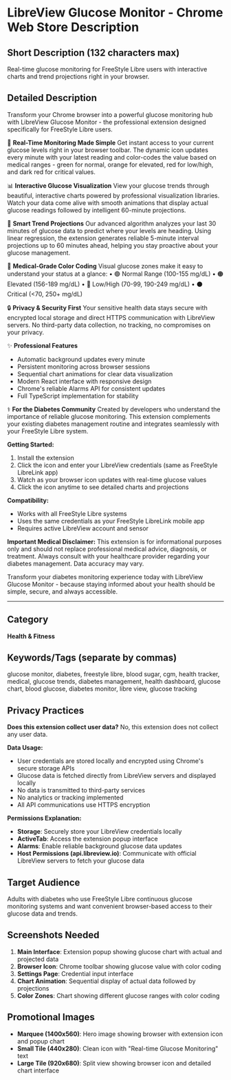 # LibreView Glucose Monitor - Chrome Web Store Description

## Short Description (132 characters max)

Real-time glucose monitoring for FreeStyle Libre users with interactive charts and trend projections right in your browser.

## Detailed Description

Transform your Chrome browser into a powerful glucose monitoring hub with LibreView Glucose Monitor - the professional extension designed specifically for FreeStyle Libre users.

🎯 **Real-Time Monitoring Made Simple**
Get instant access to your current glucose levels right in your browser toolbar. The dynamic icon updates every minute with your latest reading and color-codes the value based on medical ranges - green for normal, orange for elevated, red for low/high, and dark red for critical values.

📊 **Interactive Glucose Visualization**
View your glucose trends through beautiful, interactive charts powered by professional visualization libraries. Watch your data come alive with smooth animations that display actual glucose readings followed by intelligent 60-minute projections.

🔮 **Smart Trend Projections**
Our advanced algorithm analyzes your last 30 minutes of glucose data to predict where your levels are heading. Using linear regression, the extension generates reliable 5-minute interval projections up to 60 minutes ahead, helping you stay proactive about your glucose management.

🎨 **Medical-Grade Color Coding**
Visual glucose zones make it easy to understand your status at a glance:
• 🟢 Normal Range (100-155 mg/dL)
• 🟠 Elevated (156-189 mg/dL)
• 🔴 Low/High (70-99, 190-249 mg/dL)
• ⚫ Critical (<70, 250+ mg/dL)

🔒 **Privacy & Security First**
Your sensitive health data stays secure with encrypted local storage and direct HTTPS communication with LibreView servers. No third-party data collection, no tracking, no compromises on your privacy.

✨ **Professional Features**

- Automatic background updates every minute
- Persistent monitoring across browser sessions
- Sequential chart animations for clear data visualization
- Modern React interface with responsive design
- Chrome's reliable Alarms API for consistent updates
- Full TypeScript implementation for stability

⚕️ **For the Diabetes Community**
Created by developers who understand the importance of reliable glucose monitoring. This extension complements your existing diabetes management routine and integrates seamlessly with your FreeStyle Libre system.

**Getting Started:**

1. Install the extension
2. Click the icon and enter your LibreView credentials (same as FreeStyle LibreLink app)
3. Watch as your browser icon updates with real-time glucose values
4. Click the icon anytime to see detailed charts and projections

**Compatibility:**

- Works with all FreeStyle Libre systems
- Uses the same credentials as your FreeStyle LibreLink mobile app
- Requires active LibreView account and sensor

**Important Medical Disclaimer:**
This extension is for informational purposes only and should not replace professional medical advice, diagnosis, or treatment. Always consult with your healthcare provider regarding your diabetes management. Data accuracy may vary.

Transform your diabetes monitoring experience today with LibreView Glucose Monitor - because staying informed about your health should be simple, secure, and always accessible.

---

## Category

**Health & Fitness**

## Keywords/Tags (separate by commas)

glucose monitor, diabetes, freestyle libre, blood sugar, cgm, health tracker, medical, glucose trends, diabetes management, health dashboard, glucose chart, blood glucose, diabetes monitor, libre view, glucose tracking

## Privacy Practices

**Does this extension collect user data?**
No, this extension does not collect any user data.

**Data Usage:**

- User credentials are stored locally and encrypted using Chrome's secure storage APIs
- Glucose data is fetched directly from LibreView servers and displayed locally
- No data is transmitted to third-party services
- No analytics or tracking implemented
- All API communications use HTTPS encryption

**Permissions Explanation:**

- **Storage**: Securely store your LibreView credentials locally
- **ActiveTab**: Access the extension popup interface
- **Alarms**: Enable reliable background glucose data updates
- **Host Permissions (api.libreview.io)**: Communicate with official LibreView servers to fetch your glucose data

## Target Audience

Adults with diabetes who use FreeStyle Libre continuous glucose monitoring systems and want convenient browser-based access to their glucose data and trends.

## Screenshots Needed

1. **Main Interface**: Extension popup showing glucose chart with actual and projected data
2. **Browser Icon**: Chrome toolbar showing glucose value with color coding
3. **Settings Page**: Credential input interface
4. **Chart Animation**: Sequential display of actual data followed by projections
5. **Color Zones**: Chart showing different glucose ranges with color coding

## Promotional Images

- **Marquee (1400x560)**: Hero image showing browser with extension icon and popup chart
- **Small Tile (440x280)**: Clean icon with "Real-time Glucose Monitoring" text
- **Large Tile (920x680)**: Split view showing browser icon and detailed chart interface
